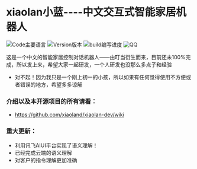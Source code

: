 # xiaolan小蓝----中文交互式智能家居机器人
![Code主要语言](https://img.shields.io/badge/code-python-blue.svg)
![Version版本](https://img.shields.io/badge/version-dev-green.svg)
![build编写进度](https://img.shields.io/badge/build-54%25-brightgreen.svg)
![QQ](https://img.shields.io/badge/QQ-1481605673-yellow.svg)


这是一个中文的智能家居控制对话机器人——由叮当衍生而来，目前还未100%完成，所以发上来，希望大家一起研发，一个人研发也没那么多点子和经验

- 对不起！因为我只是一个刚上初一的小孩，所以如果有任何觉得使用不方便或者错误的地方，希望多多谅解

### 介绍以及本开源项目的所有请看：
- https://github.com/xiaoland/xiaolan-dev/wiki

### 重大更新：
- 利用讯飞AIUI平台实现了语义理解！
- 已经完成云端的语义理解
- 对客户的指令理解更加准确
